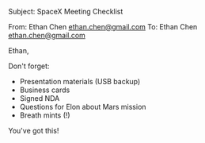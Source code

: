 Subject: SpaceX Meeting Checklist

From: Ethan Chen <ethan.chen@gmail.com>
To: Ethan Chen <ethan.chen@gmail.com>

Ethan,

Don't forget:
- Presentation materials (USB backup)
- Business cards
- Signed NDA
- Questions for Elon about Mars mission
- Breath mints (!)

You've got this!
